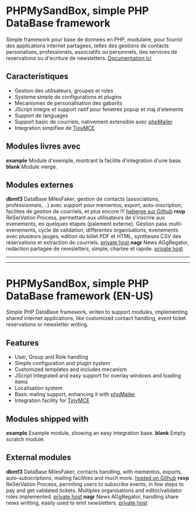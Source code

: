 PHPMySandBox, simple PHP DataBase framework
======================================

Simple framework pour base de donnees en PHP, modulaire,
pour fournir des applications internet partagees,
telles des gestions de contacts personalises,
professionels, associatifs ou personnels,
des services de reservations ou d'ecriture de newsletters.
[Documentation ici](http://phpmysandbox.abadcafe.org/doc/html/)

Caracteristiques
-----------------

* Gestion des utilisateurs, groupes et roles
* Systeme simple de configurations et plugins
* Mecanismes de personalisation des gabarits
* JScript integre et support natif pour fenetres popup et maj d'elements
* Support de languages
* Support basic de courriels, nativement extensible avec [phpMailer](https://github.com/PHPMailer/PHPMailer)
* Integration simpifiee de [TinyMCE](https://www.tinymce.com/)

Modules livres avec
--------------------

__example__
Module d'exemple, montrant la facilite d'integration d'une base.
__blank__
Module vierge.

Modules externes
-----------------

__dbmf3__
DataBase MilesFaker, gestion de contacts (associations, professionnels, ..)
avec support pour mementos, export, auto-inscription,
facilites de gestion de courriels, et plus encore !!!
[heberge sur Github](https://github.com/RTrave/mysb-dbmf3)
__rsvp__
ReSerVation Process, permettant aux utilisateurs de s'inscrire
aux evenements, en quelques etapes (paiement externe).
Gestion pass multi-evenements, cycle de validation, differentes organisations,
evenements avec plusieurs jauges, edition du billet PDF et HTML,
syntheses CSV des reservations et extraction de courriels.
[private host](http://phpmysandbox.abadcafe.org/)
__nagr__
News AGgRegator, redaction partagee de newsletters, simple, chartee et rapide.
[private host](http://phpmysandbox.abadcafe.org/)

-----------------
-----------------

PHPMySandBox, simple PHP DataBase framework (EN-US)
======================================

Simple PHP DataBase framework, writen to support modules,
implementing shared internet applications,
like customized contact handling, event ticket reservations
or newsletter writing.

Features
---------

* User, Group and Role handling
* Simple configuration and plugin system
* Customized templates and includes mecanism
* JScript integrated and easy support for overlay windows and loading items
* Localisation system
* Basic maling support, enhancing it with [phpMailer](https://github.com/PHPMailer/PHPMailer)
* Integration facility for [TinyMCE](https://www.tinymce.com/)

Modules shipped with
---------------------

__example__
Example module, showing an easy integration base.
__blank__
Empty scratch module.

External modules
-----------------

__dbmf3__
DataBase MilesFaker, contacts handling, with mementos, exports,
auto-subscriptions, mailing facilities and much more.
[hosted on Github](https://github.com/RTrave/mysb-dbmf3)
__rsvp__
ReSerVation Process, permiting users to subscribe events, in few steps to pay and get validated tickets. Multiples organisations and editor/validator roles implemented.
[private host](http://phpmysandbox.abadcafe.org/)
__nagr__
News AGgRegator, handling share news writting, easily used to emit newsletters.
[private host](http://phpmysandbox.abadcafe.org/)

